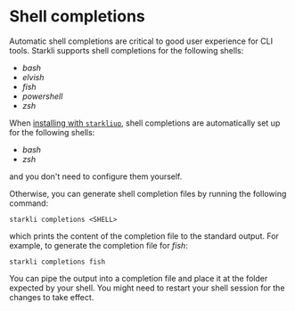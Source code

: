 # Shell completions

Automatic shell completions are critical to good user experience for CLI tools. Starkli supports shell completions for the following shells:

- _bash_
- _elvish_
- _fish_
- _powershell_
- _zsh_

When [installing with `starkliup`](./installation.md#using-starkliup), shell completions are automatically set up for the following shells:

- _bash_
- _zsh_

and you don't need to configure them yourself.

Otherwise, you can generate shell completion files by running the following command:

```console
starkli completions <SHELL>
```

which prints the content of the completion file to the standard output. For example, to generate the completion file for _fish_:

```console
starkli completions fish
```

You can pipe the output into a completion file and place it at the folder expected by your shell. You might need to restart your shell session for the changes to take effect.
